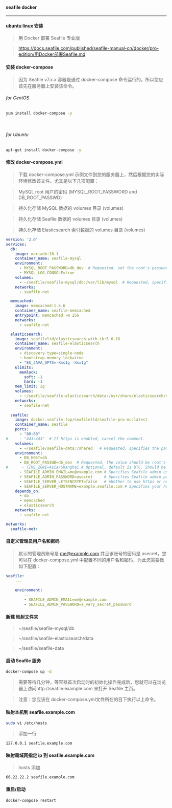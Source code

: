 #### seafile docker
***
#### ubuntu linux 安装

>用 Docker 部署 Seafile 专业版

>https://docs.seafile.com/published/seafile-manual-cn/docker/pro-edition/用Docker部署Seafile.md

#### 安装 docker-compose
>因为 Seafile v7.x.x 容器是通过 docker-compose 命令运行的，所以您应该先在服务器上安装该命令。

###### for CentOS
```bash
yum install docker-compose -y
```
﻿
###### for Ubuntu
```bash
apt-get install docker-compose -y
```

#### 修改 docker-compose.yml
>下载 docker-compose.yml 示例文件到您的服务器上，然后根据您的实际环境修改该文件。尤其是以下几项配置：

>MySQL root 用户的密码 (MYSQL_ROOT_PASSWORD and DB_ROOT_PASSWD)

>持久化存储 MySQL 数据的 volumes 目录 (volumes)

>持久化存储 Seafile 数据的 volumes 目录 (volumes)

>持久化存储 Elasticsearch 索引数据的 volumes 目录 (volumes)

```yml
version: '2.0'
services:
  db:
    image: mariadb:10.1
    container_name: seafile-mysql
    environment:
      - MYSQL_ROOT_PASSWORD=db_dev  # Requested, set the root's password of MySQL service.
      - MYSQL_LOG_CONSOLE=true
    volumes:
      - ~/seafile/seafile-mysql/db:/var/lib/mysql  # Requested, specifies the path to MySQL data persistent store.
    networks:
      - seafile-net

  memcached:
    image: memcached:1.5.6
    container_name: seafile-memcached
    entrypoint: memcached -m 256
    networks:
      - seafile-net

  elasticsearch:
    image: seafileltd/elasticsearch-with-ik:5.6.16
    container_name: seafile-elasticsearch
    environment:
      - discovery.type=single-node
      - bootstrap.memory_lock=true
      - "ES_JAVA_OPTS=-Xms1g -Xmx1g"
    ulimits:
      memlock:
        soft: -1
        hard: -1
    mem_limit: 2g
    volumes:
      - ~/seafile/seafile-elasticsearch/data:/usr/share/elasticsearch/data  # Requested, specifies the path to Elasticsearch data persistent store.
    networks:
      - seafile-net
          
  seafile:
    image: docker.seafile.top/seafileltd/seafile-pro-mc:latest
    container_name: seafile
    ports:
      - "80:80"
#     - "443:443"  # If https is enabled, cancel the comment.
    volumes:
      - ~/seafile/seafile-data:/shared   # Requested, specifies the path to Seafile data persistent store.
    environment:
      - DB_HOST=db
      - DB_ROOT_PASSWD=db_dev  # Requested, the value shuold be root's password of MySQL service.
#      - TIME_ZONE=Asia/Shanghai # Optional, default is UTC. Should be uncomment and set to your local time zone.
      - SEAFILE_ADMIN_EMAIL=me@example.com # Specifies Seafile admin user, default is 'me@example.com'
      - SEAFILE_ADMIN_PASSWORD=asecret     # Specifies Seafile admin password, default is 'asecret'
      - SEAFILE_SERVER_LETSENCRYPT=false   # Whether to use https or not
      - SEAFILE_SERVER_HOSTNAME=example.seafile.com # Specifies your host name if https is enabled
    depends_on:
      - db
      - memcached
      - elasticsearch
    networks:
      - seafile-net

networks:
  seafile-net:
```

#### 自定义管理员用户名和密码
>默认的管理员账号是 me@example.com 并且该账号的密码是 asecret，您可以在 docker-compose.yml 中配置不同的用户名和密码，为此您需要做如下配置：

```yml
seafile:
    ...
﻿
    environment:
        ...
        - SEAFILE_ADMIN_EMAIL=me@example.com
        - SEAFILE_ADMIN_PASSWORD=a_very_secret_password
```

#### 新建 映射文件夹
>~/seafile/seafile-mysql/db

>~/seafile/seafile-elasticsearch/data

>~/seafile/seafile-data

#### 启动 Seafile 服务
```bash
docker-compose up -d
```
>需要等待几分钟，等容器首次启动时的初始化操作完成后，您就可以在浏览器上访问http://seafile.example.com 来打开 Seafile 主页。

>注意：您应该在 docker-compose.yml文件所在的目下执行以上命令。

#### 映射本机到 seafile.example.com

```bash
sudo vi /etc/hosts
```
>添加一行

```
127.0.0.1 seafile.example.com
```

#### 映射局域网指定 ip 到 seafile.example.com
>hosts 添加

```
66.22.22.2 seafile.example.com
```

#### 重启/启动
```bash
docker-compose restart
```